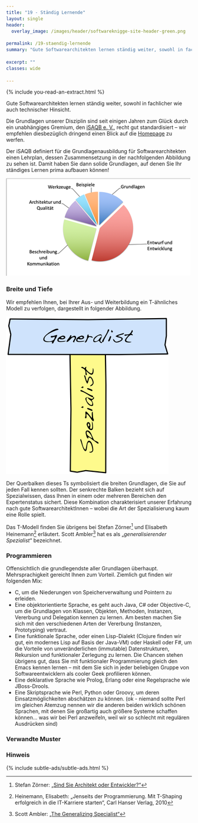 ```yaml
---
title: "19 - Ständig Lernende"
layout: single
header:
  overlay_image: /images/header/softwareknigge-site-header-green.png

permalink: /19-staendig-lernende
summary: "Gute Softwarearchitekten lernen ständig weiter, sowohl in fachlicher wie auch technischer Hinsicht. "

excerpt: ""
classes: wide

---
```

{% include you-read-an-extract.html %}

Gute Softwarearchitekten lernen ständig weiter, sowohl in fachlicher wie auch technischer Hinsicht.

Die Grundlagen unserer Disziplin sind seit einigen Jahren zum Glück durch ein unabhängiges Gremium, den [iSAQB e. V.](https://isaqb.org), recht gut standardisiert – wir empfehlen diesbezüglich dringend einen Blick auf die [Homepage](https://isaqb.org) zu werfen.

Der iSAQB definiert für die Grundlagenausbildung für Softwarearchitekten einen Lehrplan, dessen Zusammensetzung in der nachfolgenden Abbildung zu sehen ist. Damit haben Sie dann solide Grundlagen, auf denen Sie Ihr ständiges Lernen prima aufbauen können!

![Struktur des iSAQB Foundation Lehrplan](/images/19-isaqb-foundation-struktur.png)

### Breite und Tiefe
Wir empfehlen Ihnen, bei Ihrer Aus- und Weiterbildung ein T-ähnliches Modell zu verfolgen, dargestellt in folgender Abbildung.

![T-Shaped Kompetenzmodell](/images/19-t-shape.jpg)

Der Querbalken dieses Ts symbolisiert die breiten Grundlagen, die Sie auf jeden Fall kennen sollten. Der senkrechte Balken bezieht sich auf Spezialwissen, dass Ihnen in einem oder mehreren Bereichen den Expertenstatus sichert. Diese Kombination charakterisiert unserer Erfahrung nach gute SoftwarearchitektInnen – wobei die Art der Spezialisierung kaum eine Rolle spielt.

Das T-Modell finden Sie übrigens bei Stefan Zörner[^zoerner] und
Elisabeth Heinemann[^heinemann] erläutert. Scott Ambler[^ambler] hat es als „_generalisierender Spezialist_“ bezeichnet.

[^zoerner]: Stefan Zörner: [„Sind Sie Architekt oder Entwickler?“](https://jaxenter.de/gretchenfrage-2-0-sind-sie-architekt-oder-entwickler-7636)
[^heinemann]: Heinemann, Elisabeth: „Jenseits der Programmierung. Mit T-Shaping erfolgreich in die IT-Karriere starten“, Carl Hanser Verlag, 2010
[^ambler]: Scott Ambler: [„The Generalizing Specialist“](https://www.agilemodeling.com/essays/generalizingSpecialists.htm)

### Programmieren
Offensichtlich die grundlegendste aller Grundlagen überhaupt. Mehrsprachigkeit gereicht Ihnen zum Vorteil. Ziemlich gut finden wir folgenden Mix:

* C, um die Niederungen von Speicherverwaltung und Pointern zu erleiden.
* Eine objektorientierte Sprache, es geht auch Java, C# oder Objective-C, um die Grundlagen von Klassen, Objekten, Methoden, Instanzen, Vererbung und Delegation kennen zu lernen. Am besten machen Sie sich mit den verschiedenen Arten der Vererbung (Instanzen, Prototyping) vertraut.
* Eine funktionale Sprache, oder einen Lisp-Dialekt (Clojure finden wir gut, ein modernes Lisp auf Basis der Java-VM) oder Haskell oder F#, um die Vorteile von unveränderlichen (immutable) Datenstrukturen, Rekursion und funktionaler Zerlegung zu lernen. Die Chancen stehen übrigens gut, dass Sie mit funktionaler Programmierung gleich den Emacs kennen lernen – mit dem Sie sich in jeder beliebigen Gruppe von Softwareentwicklern als cooler Geek profilieren können.
* Eine deklarative Sprache wie Prolog, Erlang oder eine Regelsprache wie JBoss-Drools.
* Eine Skriptsprache wie Perl, Python oder Groovy, um deren Einsatzmöglichkeiten abschätzen zu können. (ok - niemand sollte Perl im gleichen Atemzug nennen wir die anderen beiden wirklich schönen Sprachen, mit denen Sie großartig auch größere Systeme schaffen können... was wir bei Perl anzweifeln, weil wir so schlecht mit regulären Ausdrücken sind)

### Verwandte Muster


### Hinweis
{% include subtle-ads/subtle-ads.html %}
